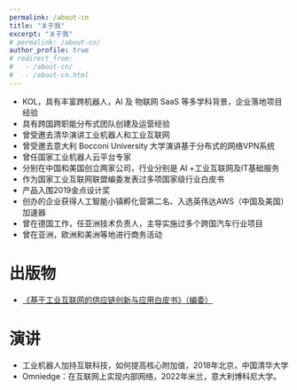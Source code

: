 ```yaml
---
permalink: /about-cn
title: "关于我"
excerpt: "关于我"
# permalink: /about-cn/
author_profile: true
# redirect_from: 
#   - /about-cn/
#   - /about-cn.html
---
```


* KOL，具有丰富跨机器人，AI 及 物联网 SaaS 等多学科背景，企业落地项目经验
* 具有跨国跨职能分布式团队创建及运营经验
* 曾受邀去清华演讲工业机器人和工业互联网
* 曾受邀去意大利 Bocconi University 大学演讲基于分布式的网络VPN系统
* 曾任国家工业机器人云平台专家
* 分别在中国和美国创立两家公司，行业分别是 AI +工业互联网及IT基础服务
* 作为国家工业互联网联盟编委发表过多项国家级行业白皮书
* 产品入围2019金点设计奖
* 创办的企业获得人工智能小镇孵化营第二名、入选英伟达AWS（中国及美国）加速器
* 曾在德国工作，任亚洲技术负责人，主导实施过多个跨国汽车行业项目
* 曾在亚洲，欧洲和美洲等地进行商务活动


出版物
======

* [《基于工业互联网的供应链创新与应用白皮书》（编委）](http://www.aii-alliance.org/index/c145/n2702.html)

演讲
====

* 工业机器人加持互联科技，如何提高核心附加值，2018年北京，中国清华大学
* Omniedge：在互联网上实现内部网络，2022年米兰，意大利博科尼大学。
